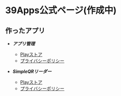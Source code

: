 # 39Apps公式ページ(作成中)

## 作ったアプリ

- ***アプリ管理***
   - [Playストア](https://play.google.com/store/apps/details?id=com.dev39apps.app_manager)  
   - [プライバシーポリシー](https://39apps.github.io/AppManeger/)

- ***SimpleQRリーダー***
   - [Playストア]()
   - [プライバシーポリシー](https://39apps.github.io/SimpleQRReader/)
